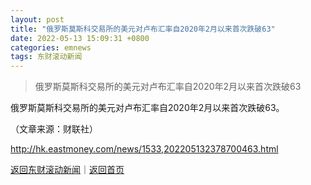 ```yaml
---
layout: post
title: "俄罗斯莫斯科交易所的美元对卢布汇率自2020年2月以来首次跌破63"
date: 2022-05-13 15:09:31 +0800
categories: emnews
tags: 东财滚动新闻
---
```

> 俄罗斯莫斯科交易所的美元对卢布汇率自2020年2月以来首次跌破63

<p>俄罗斯莫斯科交易所的美元对卢布汇率自2020年2月以来首次跌破63。 </p><p class="em_media">（文章来源：财联社）</p>

<http://hk.eastmoney.com/news/1533,202205132378700463.html>

[返回东财滚动新闻](//finews.withounder.com/emnews/)｜[返回首页](//finews.withounder.com/)